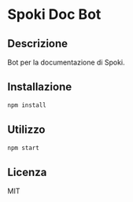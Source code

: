 # Spoki Doc Bot

## Descrizione
Bot per la documentazione di Spoki.

## Installazione
```bash
npm install
```

## Utilizzo
```bash
npm start
```

## Licenza
MIT 